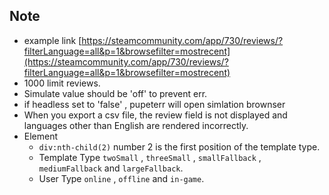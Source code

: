 ## Note
- example link [https://steamcommunity.com/app/730/reviews/?filterLanguage=all&p=1&browsefilter=mostrecent](https://steamcommunity.com/app/730/reviews/?filterLanguage=all&p=1&browsefilter=mostrecent)
- 1000 limit reviews.
- Simulate value should be 'off' to prevent err.
- if headless set to 'false' , pupeterr will open simlation brownser
- When you export a csv file, the review field is not displayed and languages other than English are rendered incorrectly.
- Element 
  - `div:nth-child(2)` number 2 is the first position of the template type.
  - Template Type  `twoSmall` , `threeSmall` , `smallFallback` , `mediumFallback`  and  `largeFallback`.
  - User Type  `online` , `offline` and `in-game`.